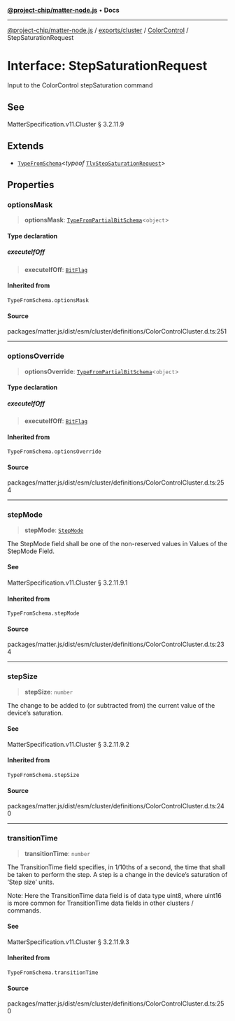 [**@project-chip/matter-node.js**](../../../../../README.md) • **Docs**

***

[@project-chip/matter-node.js](../../../../../modules.md) / [exports/cluster](../../../README.md) / [ColorControl](../README.md) / StepSaturationRequest

# Interface: StepSaturationRequest

Input to the ColorControl stepSaturation command

## See

MatterSpecification.v11.Cluster § 3.2.11.9

## Extends

- [`TypeFromSchema`](../../../../tlv/README.md#typefromschemas)\<*typeof* [`TlvStepSaturationRequest`](../README.md#tlvstepsaturationrequest)\>

## Properties

### optionsMask

> **optionsMask**: [`TypeFromPartialBitSchema`](../../../../schema/README.md#typefrompartialbitschemat)\<`object`\>

#### Type declaration

##### executeIfOff

> **executeIfOff**: [`BitFlag`](../../../../schema/README.md#bitflag)

#### Inherited from

`TypeFromSchema.optionsMask`

#### Source

packages/matter.js/dist/esm/cluster/definitions/ColorControlCluster.d.ts:251

***

### optionsOverride

> **optionsOverride**: [`TypeFromPartialBitSchema`](../../../../schema/README.md#typefrompartialbitschemat)\<`object`\>

#### Type declaration

##### executeIfOff

> **executeIfOff**: [`BitFlag`](../../../../schema/README.md#bitflag)

#### Inherited from

`TypeFromSchema.optionsOverride`

#### Source

packages/matter.js/dist/esm/cluster/definitions/ColorControlCluster.d.ts:254

***

### stepMode

> **stepMode**: [`StepMode`](../enumerations/StepMode.md)

The StepMode field shall be one of the non-reserved values in Values of the StepMode Field.

#### See

MatterSpecification.v11.Cluster § 3.2.11.9.1

#### Inherited from

`TypeFromSchema.stepMode`

#### Source

packages/matter.js/dist/esm/cluster/definitions/ColorControlCluster.d.ts:234

***

### stepSize

> **stepSize**: `number`

The change to be added to (or subtracted from) the current value of the device’s saturation.

#### See

MatterSpecification.v11.Cluster § 3.2.11.9.2

#### Inherited from

`TypeFromSchema.stepSize`

#### Source

packages/matter.js/dist/esm/cluster/definitions/ColorControlCluster.d.ts:240

***

### transitionTime

> **transitionTime**: `number`

The TransitionTime field specifies, in 1/10ths of a second, the time that shall be taken to perform the
step. A step is a change in the device’s saturation of ‘Step size’ units.

Note: Here the TransitionTime data field is of data type uint8, where uint16 is more common for
TransitionTime data fields in other clusters / commands.

#### See

MatterSpecification.v11.Cluster § 3.2.11.9.3

#### Inherited from

`TypeFromSchema.transitionTime`

#### Source

packages/matter.js/dist/esm/cluster/definitions/ColorControlCluster.d.ts:250
